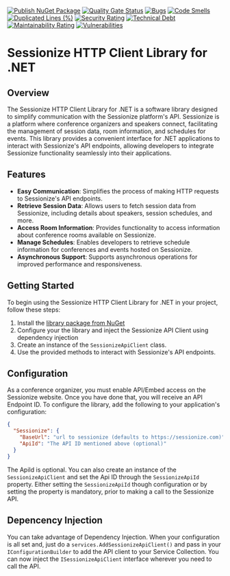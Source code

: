 [![Publish NuGet Package](https://github.com/nikneem/sessionize-api-client/actions/workflows/main.yml/badge.svg)](https://github.com/nikneem/sessionize-api-client/actions/workflows/main.yml)
[![Quality Gate Status](https://sonarcloud.io/api/project_badges/measure?project=nikneem_sessionize-api-client&metric=alert_status)](https://sonarcloud.io/summary/new_code?id=nikneem_sessionize-api-client)
[![Bugs](https://sonarcloud.io/api/project_badges/measure?project=nikneem_sessionize-api-client&metric=bugs)](https://sonarcloud.io/summary/new_code?id=nikneem_sessionize-api-client)
[![Code Smells](https://sonarcloud.io/api/project_badges/measure?project=nikneem_sessionize-api-client&metric=code_smells)](https://sonarcloud.io/summary/new_code?id=nikneem_sessionize-api-client)
[![Duplicated Lines (%)](https://sonarcloud.io/api/project_badges/measure?project=nikneem_sessionize-api-client&metric=duplicated_lines_density)](https://sonarcloud.io/summary/new_code?id=nikneem_sessionize-api-client)
[![Security Rating](https://sonarcloud.io/api/project_badges/measure?project=nikneem_sessionize-api-client&metric=security_rating)](https://sonarcloud.io/summary/new_code?id=nikneem_sessionize-api-client)
[![Technical Debt](https://sonarcloud.io/api/project_badges/measure?project=nikneem_sessionize-api-client&metric=sqale_index)](https://sonarcloud.io/summary/new_code?id=nikneem_sessionize-api-client)
[![Maintainability Rating](https://sonarcloud.io/api/project_badges/measure?project=nikneem_sessionize-api-client&metric=sqale_rating)](https://sonarcloud.io/summary/new_code?id=nikneem_sessionize-api-client)
[![Vulnerabilities](https://sonarcloud.io/api/project_badges/measure?project=nikneem_sessionize-api-client&metric=vulnerabilities)](https://sonarcloud.io/summary/new_code?id=nikneem_sessionize-api-client)

# Sessionize HTTP Client Library for .NET

## Overview

The Sessionize HTTP Client Library for .NET is a software library designed to simplify communication with the Sessionize platform's API. Sessionize is a platform where conference organizers and speakers connect, facilitating the management of session data, room information, and schedules for events. This library provides a convenient interface for .NET applications to interact with Sessionize's API endpoints, allowing developers to integrate Sessionize functionality seamlessly into their applications.

## Features

- **Easy Communication**: Simplifies the process of making HTTP requests to Sessionize's API endpoints.
- **Retrieve Session Data**: Allows users to fetch session data from Sessionize, including details about speakers, session schedules, and more.
- **Access Room Information**: Provides functionality to access information about conference rooms available on Sessionize.
- **Manage Schedules**: Enables developers to retrieve schedule information for conferences and events hosted on Sessionize.
- **Asynchronous Support**: Supports asynchronous operations for improved performance and responsiveness.

## Getting Started

To begin using the Sessionize HTTP Client Library for .NET in your project, follow these steps:

1. Install the [library package from NuGet](https://www.nuget.org/packages/Sessionize.Api.Client/)
2. Configure your the library and inject the Sessionize API Client using dependency injection
3. Create an instance of the `SessionizeApiClient` class.
4. Use the provided methods to interact with Sessionize's API endpoints.

## Configuration

As a conference organizer, you must enable API/Embed access on the Sessionize website. Once you have done that, you will receive an API Endpoint ID. To configure the library, add the following to your application's configuration:

```json
{
  "Sessionize": {
    "BaseUrl": "url to sessionize (defaults to https://sessionize.com)",
    "ApiId": "The API ID mentioned above (optional)"
  }
}
```

The ApiId is optional. You can also create an instance of the `SessionizeApiClient` and set the Api ID through the `SessionizeApiId` property. Either setting the `SessionizeApiId` though configuration or by setting the property is mandatory, prior to making a call to the Sessionize API.

## Depencency Injection

You can take advantage of Dependency Injection. When your configuration is all set and, just do a `services.AddSessionizeApiClient()` and pass in your `IConfigurationBuilder` to add the API client to your Service Collection. You can now inject the `ISessionizeApiClient` interface wherever you need to call the API.
